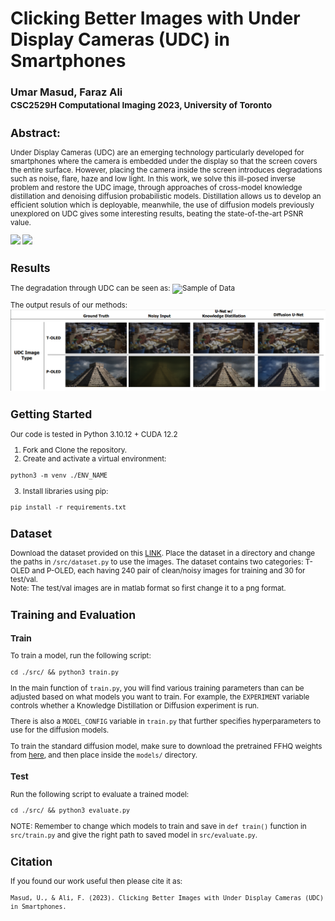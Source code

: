# Clicking Better Images with Under Display Cameras (UDC) in Smartphones
### Umar Masud, Faraz Ali <br> <small>CSC2529H Computational Imaging 2023, University of Toronto

## Abstract: 
Under Display Cameras (UDC) are an emerging technology particularly developed for smartphones where the camera is embedded
under the display so that the screen covers the entire surface. However, placing the camera inside the screen introduces degradations such as noise, flare, haze and low light. In this work, we solve this ill-posed inverse problem and restore the UDC image, through approaches of cross-model knowledge distillation and denoising diffusion probabilistic models. Distillation allows us to develop an efficient solution which is deployable, meanwhile, the use of diffusion models previously unexplored on UDC gives some interesting results, beating the state-of-the-art PSNR value.

[![](https://img.shields.io/badge/POSTER-37a779?style=for-the-badge)](./CSC2529_Project_Poster_Umar_Faraz.pdf)
[![](https://img.shields.io/badge/REPORT-37a779?style=for-the-badge)](./CSC2529H_Final_Project_Report_2023.pdf)

## Results
The degradation through UDC can be seen as:
![Sample of Data](./imgs/io_pair.png)

The output resuls of our methods:
![Model outputs](./imgs/qual_results.png)

## Getting Started
Our code is tested in Python 3.10.12 + CUDA 12.2
1. Fork and Clone the repository.
2. Create and activate a virtual environment:<br>
```
python3 -m venv ./ENV_NAME
```
3. Install libraries using pip:<br>
```
pip install -r requirements.txt
```


## Dataset
Download the dataset provided on this [LINK](https://yzhouas.github.io/projects/UDC/udc.html). Place the dataset in a directory and change the paths in `/src/dataset.py` to use the images. The dataset contains two categories: T-OLED and P-OLED, each having 240 pair of clean/noisy images for training and 30 for test/val.<br>
Note: The test/val images are in matlab format so first change it to a png format.

## Training and Evaluation
### Train
To train a model, run the following script:<br>
```
cd ./src/ && python3 train.py
```

In the main function of `train.py`, you will find various training parameters than can be adjusted based on what models you want to train. For example, the `EXPERIMENT` variable controls whether a Knowledge Distillation or Diffusion experiment is run. 

There is also a `MODEL_CONFIG` variable in `train.py` that further specifies hyperparameters to use for the diffusion models.

To train the standard diffusion model, make sure to download the pretrained FFHQ weights from [here](https://drive.google.com/file/d/1BGwhRWUoguF-D8wlZ65tf227gp3cDUDh/view?usp=share_link), and then place inside the `models/` directory.

### Test 
Run the following script to evaluate a trained model:<br>
```
cd ./src/ && python3 evaluate.py
```
NOTE: Remember to change which models to train and save in `def train()` function in `src/train.py` and give the right path to saved model in `src/evaluate.py`.

## Citation
If you found our work useful then please cite it as:<br>
```
Masud, U., & Ali, F. (2023). Clicking Better Images with Under Display Cameras (UDC) in Smartphones.
```
